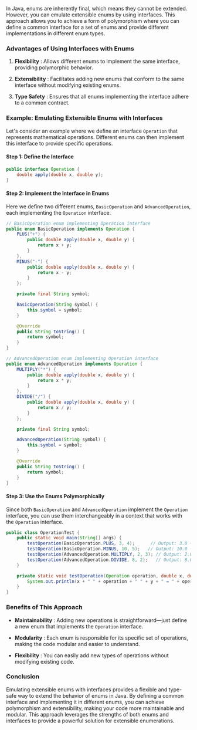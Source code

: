 In Java, enums are inherently final, which means they cannot be extended. However, you can emulate extensible enums by using interfaces. This approach allows you to achieve a form of polymorphism where you can define a common interface for a set of enums and provide different implementations in different enum types.

### Advantages of Using Interfaces with Enums

1. **Flexibility** : Allows different enums to implement the same interface, providing polymorphic behavior.

2. **Extensibility** : Facilitates adding new enums that conform to the same interface without modifying existing enums.

3. **Type Safety** : Ensures that all enums implementing the interface adhere to a common contract.

### Example: Emulating Extensible Enums with Interfaces

Let's consider an example where we define an interface `Operation` that represents mathematical operations. Different enums can then implement this interface to provide specific operations.

#### Step 1: Define the Interface

```java
public interface Operation {
    double apply(double x, double y);
}
```

#### Step 2: Implement the Interface in Enums

Here we define two different enums, `BasicOperation` and `AdvancedOperation`, each implementing the `Operation` interface.

```java
// BasicOperation enum implementing Operation interface
public enum BasicOperation implements Operation {
    PLUS("+") {
        public double apply(double x, double y) {
            return x + y;
        }
    },
    MINUS("-") {
        public double apply(double x, double y) {
            return x - y;
        }
    };

    private final String symbol;

    BasicOperation(String symbol) {
        this.symbol = symbol;
    }

    @Override
    public String toString() {
        return symbol;
    }
}

// AdvancedOperation enum implementing Operation interface
public enum AdvancedOperation implements Operation {
    MULTIPLY("*") {
        public double apply(double x, double y) {
            return x * y;
        }
    },
    DIVIDE("/") {
        public double apply(double x, double y) {
            return x / y;
        }
    };

    private final String symbol;

    AdvancedOperation(String symbol) {
        this.symbol = symbol;
    }

    @Override
    public String toString() {
        return symbol;
    }
}
```

#### Step 3: Use the Enums Polymorphically

Since both `BasicOperation` and `AdvancedOperation` implement the `Operation` interface, you can use them interchangeably in a context that works with the `Operation` interface.

```java
public class OperationTest {
    public static void main(String[] args) {
        testOperation(BasicOperation.PLUS, 3, 4);      // Output: 3.0 + 4.0 = 7.0
        testOperation(BasicOperation.MINUS, 10, 5);   // Output: 10.0 - 5.0 = 5.0
        testOperation(AdvancedOperation.MULTIPLY, 2, 3); // Output: 2.0 * 3.0 = 6.0
        testOperation(AdvancedOperation.DIVIDE, 8, 2);   // Output: 8.0 / 2.0 = 4.0
    }

    private static void testOperation(Operation operation, double x, double y) {
        System.out.println(x + " " + operation + " " + y + " = " + operation.apply(x, y));
    }
}
```

### Benefits of This Approach

- **Maintainability** : Adding new operations is straightforward—just define a new enum that implements the `Operation` interface.

- **Modularity** : Each enum is responsible for its specific set of operations, making the code modular and easier to understand.

- **Flexibility** : You can easily add new types of operations without modifying existing code.

### Conclusion

Emulating extensible enums with interfaces provides a flexible and type-safe way to extend the behavior of enums in Java. By defining a common interface and implementing it in different enums, you can achieve polymorphism and extensibility, making your code more maintainable and modular. This approach leverages the strengths of both enums and interfaces to provide a powerful solution for extensible enumerations.

